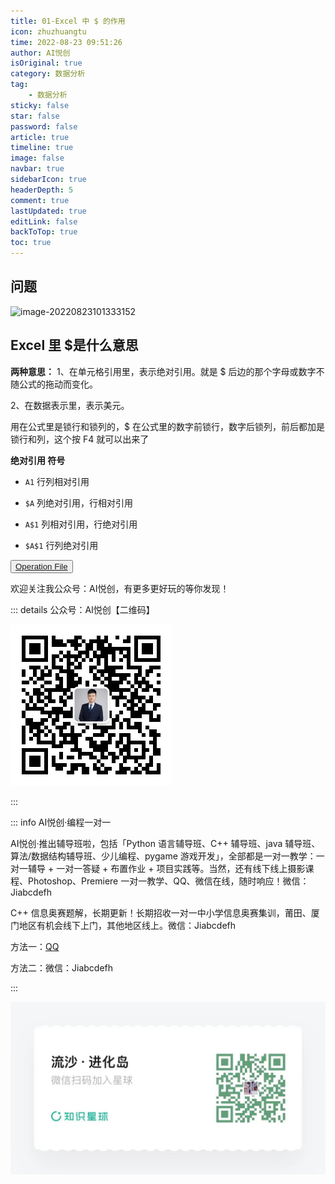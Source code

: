 ```yaml
---
title: 01-Excel 中 $ 的作用
icon: zhuzhuangtu
time: 2022-08-23 09:51:26
author: AI悦创
isOriginal: true
category: 数据分析
tag:
    - 数据分析
sticky: false
star: false
password: false
article: true
timeline: true
image: false
navbar: true
sidebarIcon: true
headerDepth: 5
comment: true
lastUpdated: true
editLink: false
backToTop: true
toc: true
---
```


## 问题

![image-20220823101333152](./01-Excel中$.assets/image-20220823101333152.png)

## Excel 里 $是什么意思

**两种意思：**
1、在单元格引用里，表示绝对引用。就是 $ 后边的那个字母或数字不随公式的拖动而变化。

2、在数据表示里，表示美元。

用在公式里是锁行和锁列的，$ 在公式里的数字前锁行，数字后锁列，前后都加是锁行和列，这个按 F4 就可以出来了

**绝对引用 符号**

- `A1` 行列相对引用

- `$A` 列绝对引用，行相对引用

- `A$1` 列相对引用，行绝对引用

- `$A$1` 行列绝对引用

<button name="button" style="color: black"><a href="/sjfx/Homework/2-3什么是统计指标.xlsx" target="_blank">Operation File</a></button>

欢迎关注我公众号：AI悦创，有更多更好玩的等你发现！

::: details 公众号：AI悦创【二维码】

![](/gzh.jpg)

:::

::: info AI悦创·编程一对一

AI悦创·推出辅导班啦，包括「Python 语言辅导班、C++ 辅导班、java 辅导班、算法/数据结构辅导班、少儿编程、pygame 游戏开发」，全部都是一对一教学：一对一辅导 + 一对一答疑 + 布置作业 + 项目实践等。当然，还有线下线上摄影课程、Photoshop、Premiere 一对一教学、QQ、微信在线，随时响应！微信：Jiabcdefh

C++ 信息奥赛题解，长期更新！长期招收一对一中小学信息奥赛集训，莆田、厦门地区有机会线下上门，其他地区线上。微信：Jiabcdefh

方法一：[QQ](http://wpa.qq.com/msgrd?v=3&uin=1432803776&site=qq&menu=yes)

方法二：微信：Jiabcdefh

:::

![](/zsxq.jpg)